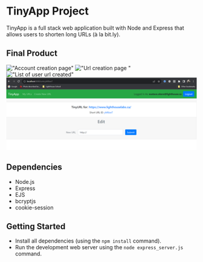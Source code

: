 # TinyApp Project

TinyApp is a full stack web application built with Node and Express that allows users to shorten long URLs (à la bit.ly).

## Final Product

!["Account creation page"](#)
!["Url creation page "](#)
!["List of user url created"](#)
!["Url edit page"](https://github.com/eusoncode/tinyapp/blob/master/docs/urls_edit.png?raw=true)

## Dependencies

- Node.js
- Express
- EJS
- bcryptjs
- cookie-session

## Getting Started

- Install all dependencies (using the `npm install` command).
- Run the development web server using the `node express_server.js` command.
